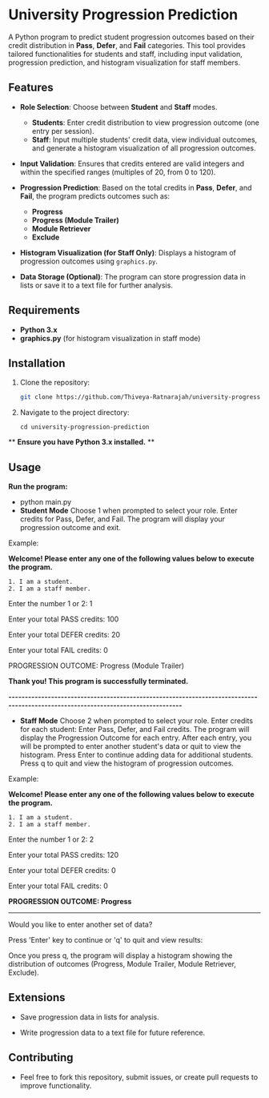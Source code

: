 # University Progression Prediction

A Python program to predict student progression outcomes based on their credit distribution in **Pass**, **Defer**, and **Fail** categories. This tool provides tailored functionalities for students and staff, including input validation, progression prediction, and histogram visualization for staff members.

## Features

- **Role Selection**: Choose between **Student** and **Staff** modes.
  - **Students**: Enter credit distribution to view progression outcome (one entry per session).
  - **Staff**: Input multiple students' credit data, view individual outcomes, and generate a histogram visualization of all progression outcomes.

- **Input Validation**: Ensures that credits entered are valid integers and within the specified ranges (multiples of 20, from 0 to 120).

- **Progression Prediction**: Based on the total credits in **Pass**, **Defer**, and **Fail**, the program predicts outcomes such as:
  - **Progress**
  - **Progress (Module Trailer)**
  - **Module Retriever**
  - **Exclude**

- **Histogram Visualization (for Staff Only)**: Displays a histogram of progression outcomes using `graphics.py`.

- **Data Storage (Optional)**: The program can store progression data in lists or save it to a text file for further analysis.

## Requirements

- **Python 3.x**
- **graphics.py** (for histogram visualization in staff mode)

## Installation

1. Clone the repository:
   ```bash
   git clone https://github.com/Thiveya-Ratnarajah/university-progression-predictor.git

2. Navigate to the project directory:

   ```
   cd university-progression-prediction
  ** **Ensure you have Python 3.x installed.** **
## Usage

**Run the program:**

- python main.py
- **Student Mode**
Choose 1 when prompted to select your role.
Enter credits for Pass, Defer, and Fail.
The program will display your progression outcome and exit.

Example:


**Welcome! Please enter any one of the following values below to execute the program.**

    1. I am a student.
    2. I am a staff member.
    
Enter the number 1 or 2: 1


Enter your total PASS credits: 100

Enter your total DEFER credits: 20

Enter your total FAIL credits: 0


PROGRESSION OUTCOME: Progress (Module Trailer)

**Thank you! This program is successfully terminated.**

**---------------------------------------------------------------------------------------------------------------------------------**

- **Staff Mode**
Choose 2 when prompted to select your role.
Enter credits for each student:
Enter Pass, Defer, and Fail credits.
The program will display the Progression Outcome for each entry.
After each entry, you will be prompted to enter another student's data or quit to view the histogram.
Press Enter to continue adding data for additional students.
Press q to quit and view the histogram of progression outcomes.

Example:



**Welcome! Please enter any one of the following values below to execute the program.**

    1. I am a student. 
    2. I am a staff member.
    
Enter the number 1 or 2: 2

Enter your total PASS credits: 120

Enter your total DEFER credits: 0

Enter your total FAIL credits: 0


**PROGRESSION OUTCOME: Progress**


---------------------------------------------------------------------------------------------------------------------------------------------------------------------
Would you like to enter another set of data?

Press 'Enter' key to continue or 'q' to quit and view results:


Once you press q, the program will display a histogram showing the distribution of outcomes (Progress, Module Trailer, Module Retriever, Exclude).

## Extensions
- Save progression data in lists for analysis.

- Write progression data to a text file for future reference.

## Contributing
- Feel free to fork this repository, submit issues, or create pull requests to improve functionality.
